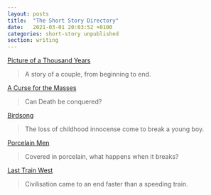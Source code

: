 ```yaml
---
layout: posts
title:  "The Short Story Directory"
date:   2021-03-01 20:03:52 +0100
categories: short-story unpublished
section: writing
---
```


[Picture of a Thousand Years][picture-of-1000-years]
> A story of a couple, from beginning to end.

[A Curse for the Masses][curse-for-the-masses]
> Can Death be conquered?

[Birdsong][birdsong]
> The loss of childhood innocense come to break a young boy.

[Porcelain Men][porcelain-men]
> Covered in porcelain, what happens when it breaks?

[Last Train West][last-train-west]
> Civilisation came to an end faster than a speeding train.

[picture-of-1000-years]: https://www.naomiwiren.com/blog/short-story/picture-of-a-thousand-years
[curse-for-the-masses]: https://www.naomiwiren.com/blog/short-story/a-curse-for-the-masses
[birdsong]: https://www.naomiwiren.com/blog/short-story/birdsong
[porcelain-men]: https://www.naomiwiren.com/blog/short-story/porcelain-men
[last-train-west]: https://www.naomiwiren.com/blog/short-story/last-train-west